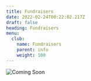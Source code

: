 ```yaml
---
title: Fundraisers
date: 2022-02-24T00:22:02.217Z
draft: false
heading: Fundraisers
menu:
  club:
    name: Fundraisers
    parent: info
    weight: 100
---
```

![Coming Soon](https://res.cloudinary.com/robinson-soccer/image/upload/v1647384379/Site/coming-soon_lmmtsg.jpg)
